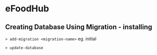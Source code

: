 # eFoodHub

## Creating Database Using Migration - installing
`> add-migration <migration-name>` eg. initial

`> update-database`
